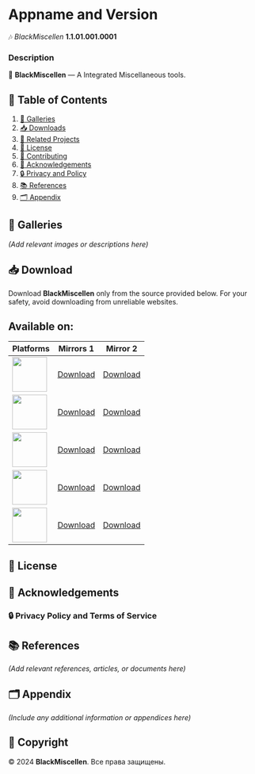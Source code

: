 # Appname and Version  
🎶 *BlackMiscellen* **1.1.01.001.0001**  

### Description  
🎯 **BlackMiscellen** — A Integrated Miscellaneous tools. 

## 📑 Table of Contents  
1. [🎨 Galleries](#galleries)  
2. [📥 Downloads](#downloads)  
3. [🔗 Related Projects](#related-projects)  
4. [📜 License](#license)  
5. [🤝 Contributing](#contributing)  
6. [🙌 Acknowledgements](#acknowledgements)  
7. [🔒 Privacy and Policy](#privacy-policy)  
8. [📚 References](#references)  
9. [🗂️ Appendix](#appendix)   

## 🎨 Galleries  
*(Add relevant images or descriptions here)*  

## 📥 Download  
Download **BlackMiscellen** only from the source provided below. For your safety, avoid downloading from unreliable websites.

Available on:  
---

| Platforms | Mirrors 1 | Mirror 2 |
|-----------|-----------|----------|
| <img style="width: 70px; height: 70px;" src="https://github.com/LoneStamp99/Vvdo/assets/93658802/16780aaa-10e5-4b63-87ac-0edfe30c0053"/> | [Download](#) | [Download](#) |  
| <img style="width: 70px; height: 70px;" src="https://upload.wikimedia.org/wikipedia/commons/c/c9/Finder_Icon_macOS_Big_Sur.png?20200704175319"/> | [Download](#) | [Download](#) |  
| <img style="width: 70px; height: 70px;" src="https://github.com/LoneStamp99/Vvdo/assets/93658802/aaad78d0-6e4f-4dec-9586-207b86a4a6ff"/> | [Download](#) | [Download](#) |  
| <img style="width: 70px; height: 70px;" src="https://github.com/LoneStamp99/Vvdo/assets/93658802/4bda63de-cd31-4d34-8afc-00f445fe66b6"/> | [Download](#) | [Download](#) |  
| <img style="width: 70px; height: 70px;" src="https://github.com/LoneStamp99/Vvdo/assets/93658802/a7cbc065-4ef7-4bf7-a633-1e8e631717ff"/> | [Download](#) | [Download](#) |
<!--https://github.com/LoneStamp99/Vvdo/assets/93658802/2c26d1c7-b2dc-4e42-a3d7-f2ab25e88b45-->

## 📜 License  

## 🙌 Acknowledgements  

### 🔒 Privacy Policy and Terms of Service  

## 📚 References  
*(Add relevant references, articles, or documents here)*  

## 🗂️ Appendix  
*(Include any additional information or appendices here)*  

## 📅 Copyright  
© 2024 **BlackMiscellen**. Все права защищены.
